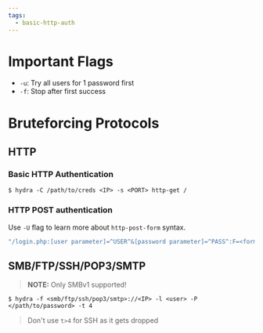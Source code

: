 ```yaml
---
tags:
  - basic-http-auth
---
```

# Important Flags
- `-u`: Try all users for 1 password first
- `-f`: Stop after first success
# Bruteforcing Protocols
## HTTP
### Basic HTTP Authentication
```shell-session
$ hydra -C /path/to/creds <IP> -s <PORT> http-get /
```
### HTTP POST authentication
Use `-U` flag to learn more about `http-post-form` syntax.
```bash
"/login.php:[user parameter]=^USER^&[password parameter]=^PASS^:F=<form name='login'"
```
## SMB/FTP/SSH/POP3/SMTP
>**NOTE:** Only SMBv1 supported!
```shell-session
$ hydra -f <smb/ftp/ssh/pop3/smtp>://<IP> -l <user> -P </path/to/password> -t 4
```
>Don't use `t>4` for SSH as it gets dropped


